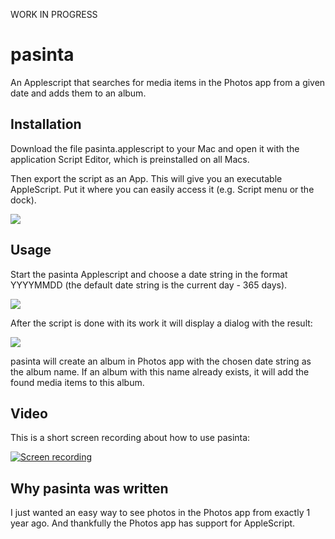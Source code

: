 WORK IN PROGRESS

# pasinta
An Applescript that searches for media items in the Photos app from a given date and adds them to an album.

## Installation
Download the file pasinta.applescript to your Mac and open it with the application Script Editor, which is preinstalled on all Macs.

Then export the script as an App. This will give you an executable AppleScript. Put it where you can easily access it (e.g. Script menu or the dock).

![](http://www.schoolscout24.de/img/pasinta/pasinta_script.png)

## Usage
Start the pasinta Applescript and choose a date string in the format YYYYMMDD (the default date string is the current day - 365 days).

![](http://www.schoolscout24.de/img/pasinta/pasinta_date.png)

After the script is done with its work it will display a dialog with the result:

![](http://www.schoolscout24.de/img/pasinta/pasinta_result.png)

pasinta will create an album in Photos app with the chosen date string as the album name. If an album with this name already exists, it will add the found media items to this album.

## Video
This is a short screen recording about how to use pasinta:

[![Screen recording](http://www.schoolscout24.de/img/pasinta/pasinta_movie.png)](http://www.schoolscout24.de/img/pasinta/pasinta.mp4)

## Why pasinta was written
I just wanted an easy way to see photos in the Photos app from exactly 1 year ago. And thankfully the Photos app has support for AppleScript.
